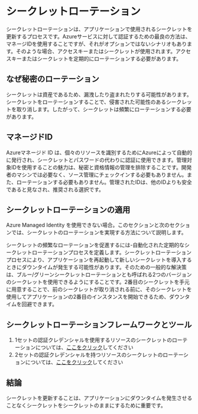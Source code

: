 # シークレットローテーション

シークレットローテーションは、アプリケーションで使用されるシークレットを更新するプロセスです。Azureサービスに対して認証するための最良の方法は、マネージIDを使用することですが、それがオプションではないシナリオもあります。そのような場合、アクセスキーまたはシークレットが使用されます。アクセスキーまたはシークレットを定期的にローテーションする必要があります。

## なぜ秘密のローテーション

シークレットは資産であるため、漏洩したり盗まれたりする可能性があります。シークレットをローテーションすることで、侵害された可能性のあるシークレットを取り消します。したがって、シークレットは頻繁にローテーションする必要があります。

## マネージドID

Azureマネージド ID は、個々のリソースを識別するためにAzureによって自動的に発行され、シークレットとパスワードの代わりに認証に使用できます。管理対象IDを使用することの魅力は、秘密と資格情報の管理を排除することです。開発者のマシンでは必要なく、ソース管理にチェックインする必要もありません。また、ローテーションする必要もありません。管理されたIDは、他のIDよりも安全であると見なされ、推奨される選択です。

## シークレットローテーションの適用

Azure Managed Identity を使用できない場合。このセクションと次のセクションでは、シークレットのローテーションを実現する方法について説明します。

シークレットの頻繁なローテーションを促進するには-自動化された定期的なシークレットローテーションプロセスを定義します。シークレットローテーションプロセスにより、アプリケーションを再起動して新しいシークレットを導入するときにダウンタイムが発生する可能性があります。そのための一般的な解決策は、ブルー/グリーンシークレットローテーションとも呼ばれる2つのバージョンのシークレットを使用できるようにすることです。2番目のシークレットを手元に用意することで、前のシークレットが取り消される前に、そのシークレットを使用してアプリケーションの2番目のインスタンスを開始できるため、ダウンタイムを回避できます。

## シークレットローテーションフレームワークとツール

1. 1セットの認証クレデンシャルを使用するリソースのシークレットのローテーションについては、[ここをクリック](https://docs.microsoft.com/en-us/azure/key-vault/secrets/tutorial-rotation)してください
1. 2セットの認証クレデンシャルを持つリソースのシークレットのローテーションについては、[ここをクリック](https://docs.microsoft.com/en-us/azure/key-vault/secrets/tutorial-rotation-dual?tabs=azure-cli)してください

## 結論

シークレットを更新することは、アプリケーションにダウンタイムを発生させることなくシークレットをシークレットのままにするために重要です。

